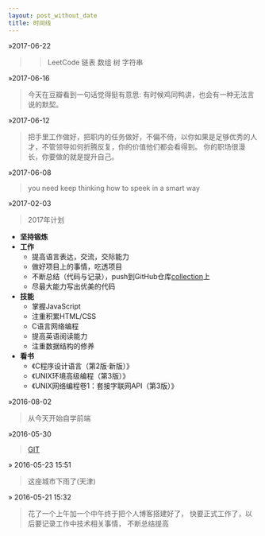 ```yaml
---
layout: post_without_date
title: 时间线
---
```


&raquo;2017-06-22

>>LeetCode 链表 数组 树 字符串

&raquo;2017-06-16

>今天在豆瓣看到一句话觉得挺有意思:
>有时候鸡同鸭讲，也会有一种无法言说的默契。

&raquo;2017-06-12

>把手里工作做好，把职内的任务做好，不偏不倚，以你如果是足够优秀的人才，不管领导如何折腾反复，你的价值他们都会看得到。
>你的职场很漫长，你要做的就是提升自己。

&raquo;2017-06-08

>you need keep thinking how to speek in a smart way

&raquo;2017-02-03

>2017年计划

+ **坚持锻炼**
+ **工作**
  + 提高语言表达，交流，交际能力
  + 做好项目上的事情，吃透项目
  + 不断总结（代码与记录），push到GitHub仓库[collection](https://github.com/ygxqqx/collection)上
  + 尽最大能力写出优美的代码
+ **技能**
  + 掌握JavaScript
  + 注重积累HTML/CSS
  + C语言网络编程
  + 提高英语阅读能力
  + 注重数据结构的修养
+ **看书**
  + 《C程序设计语言（第2版·新版）》
  + 《UNIX环境高级编程（第3版）》
  + 《UNIX网络编程卷1：套接字联网API（第3版）》


&raquo;2016-08-02

>从今天开始自学前端

&raquo;2016-05-30

>[GIT](http://gitref.justjavac.com/)

&raquo; 2016-05-23 15:51

>这座城市下雨了(天津)

&raquo; 2016-05-21 15:32

>花了一个上午加一个中午终于把个人博客搭建好了，
>快要正式工作了，以后要记录工作中技术相关事情，
>不断总结提高
